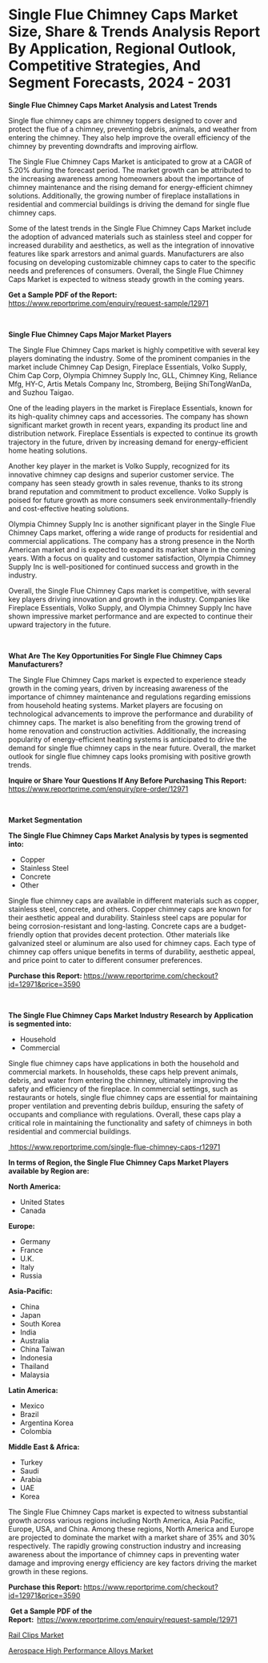 <p><h1>Single Flue Chimney Caps Market Size, Share & Trends Analysis Report By Application, Regional Outlook, Competitive Strategies, And Segment Forecasts, 2024 - 2031</h1></p><p><strong>Single Flue Chimney Caps Market Analysis and Latest Trends</strong></p>
<p><p>Single flue chimney caps are chimney toppers designed to cover and protect the flue of a chimney, preventing debris, animals, and weather from entering the chimney. They also help improve the overall efficiency of the chimney by preventing downdrafts and improving airflow.</p><p>The Single Flue Chimney Caps Market is anticipated to grow at a CAGR of 5.20% during the forecast period. The market growth can be attributed to the increasing awareness among homeowners about the importance of chimney maintenance and the rising demand for energy-efficient chimney solutions. Additionally, the growing number of fireplace installations in residential and commercial buildings is driving the demand for single flue chimney caps.</p><p>Some of the latest trends in the Single Flue Chimney Caps Market include the adoption of advanced materials such as stainless steel and copper for increased durability and aesthetics, as well as the integration of innovative features like spark arrestors and animal guards. Manufacturers are also focusing on developing customizable chimney caps to cater to the specific needs and preferences of consumers. Overall, the Single Flue Chimney Caps Market is expected to witness steady growth in the coming years.</p></p>
<p><strong>Get a Sample PDF of the Report:&nbsp;</strong> <a href="https://www.reportprime.com/enquiry/request-sample/12971">https://www.reportprime.com/enquiry/request-sample/12971</a></p>
<p>&nbsp;</p>
<p><strong>Single Flue Chimney Caps Major Market Players</strong></p>
<p><p>The Single Flue Chimney Caps market is highly competitive with several key players dominating the industry. Some of the prominent companies in the market include Chimney Cap Design, Fireplace Essentials, Volko Supply, Chim Cap Corp, Olympia Chimney Supply Inc, GLL, Chimney King, Reliance Mfg, HY-C, Artis Metals Company Inc, Stromberg, Beijing ShiTongWanDa, and Suzhou Taigao.</p><p>One of the leading players in the market is Fireplace Essentials, known for its high-quality chimney caps and accessories. The company has shown significant market growth in recent years, expanding its product line and distribution network. Fireplace Essentials is expected to continue its growth trajectory in the future, driven by increasing demand for energy-efficient home heating solutions.</p><p>Another key player in the market is Volko Supply, recognized for its innovative chimney cap designs and superior customer service. The company has seen steady growth in sales revenue, thanks to its strong brand reputation and commitment to product excellence. Volko Supply is poised for future growth as more consumers seek environmentally-friendly and cost-effective heating solutions.</p><p>Olympia Chimney Supply Inc is another significant player in the Single Flue Chimney Caps market, offering a wide range of products for residential and commercial applications. The company has a strong presence in the North American market and is expected to expand its market share in the coming years. With a focus on quality and customer satisfaction, Olympia Chimney Supply Inc is well-positioned for continued success and growth in the industry.</p><p>Overall, the Single Flue Chimney Caps market is competitive, with several key players driving innovation and growth in the industry. Companies like Fireplace Essentials, Volko Supply, and Olympia Chimney Supply Inc have shown impressive market performance and are expected to continue their upward trajectory in the future.</p></p>
<p>&nbsp;</p>
<p><strong>What Are The Key Opportunities For Single Flue Chimney Caps Manufacturers?</strong></p>
<p><p>The Single Flue Chimney Caps market is expected to experience steady growth in the coming years, driven by increasing awareness of the importance of chimney maintenance and regulations regarding emissions from household heating systems. Market players are focusing on technological advancements to improve the performance and durability of chimney caps. The market is also benefiting from the growing trend of home renovation and construction activities. Additionally, the increasing popularity of energy-efficient heating systems is anticipated to drive the demand for single flue chimney caps in the near future. Overall, the market outlook for single flue chimney caps looks promising with positive growth trends.</p></p>
<p><strong>Inquire or Share Your Questions If Any Before Purchasing This Report:</strong> <a href="https://www.reportprime.com/enquiry/pre-order/12971">https://www.reportprime.com/enquiry/pre-order/12971</a></p>
<p>&nbsp;</p>
<p><strong>Market Segmentation</strong></p>
<p><strong>The Single Flue Chimney Caps Market Analysis by types is segmented into:</strong></p>
<p><ul><li>Copper</li><li>Stainless Steel</li><li>Concrete</li><li>Other</li></ul></p>
<p><p>Single flue chimney caps are available in different materials such as copper, stainless steel, concrete, and others. Copper chimney caps are known for their aesthetic appeal and durability. Stainless steel caps are popular for being corrosion-resistant and long-lasting. Concrete caps are a budget-friendly option that provides decent protection. Other materials like galvanized steel or aluminum are also used for chimney caps. Each type of chimney cap offers unique benefits in terms of durability, aesthetic appeal, and price point to cater to different consumer preferences.</p></p>
<p><strong>Purchase this Report:&nbsp;</strong><a href="https://www.reportprime.com/checkout?id=12971&price=3590">https://www.reportprime.com/checkout?id=12971&price=3590</a></p>
<p>&nbsp;</p>
<p><strong>The Single Flue Chimney Caps Market Industry Research by Application is segmented into:</strong></p>
<p><ul><li>Household</li><li>Commercial</li></ul></p>
<p><p>Single flue chimney caps have applications in both the household and commercial markets. In households, these caps help prevent animals, debris, and water from entering the chimney, ultimately improving the safety and efficiency of the fireplace. In commercial settings, such as restaurants or hotels, single flue chimney caps are essential for maintaining proper ventilation and preventing debris buildup, ensuring the safety of occupants and compliance with regulations. Overall, these caps play a critical role in maintaining the functionality and safety of chimneys in both residential and commercial buildings.</p></p>
<p><a href="https://www.reportprime.com/single-flue-chimney-caps-r12971">&nbsp;https://www.reportprime.com/single-flue-chimney-caps-r12971</a></p>
<p><strong>In terms of Region, the Single Flue Chimney Caps Market Players available by Region are:</strong></p>
<p>
    <p> <strong> North America: </strong>
        <ul>
            <li>United States</li>
            <li>Canada</li>
        </ul>
        </p> 
    <p> <strong> Europe: </strong>
        <ul>
            <li>Germany</li>
            <li>France</li>
            <li>U.K.</li>
            <li>Italy</li>
            <li>Russia</li>
        </ul>
        </p> 
    <p> <strong> Asia-Pacific: </strong>
        <ul>
            <li>China</li>
            <li>Japan</li>
            <li>South Korea</li>
            <li>India</li>
            <li>Australia</li>
            <li>China Taiwan</li>
            <li>Indonesia</li>
            <li>Thailand</li>
            <li>Malaysia</li>
        </ul>
        </p> 
    <p> <strong> Latin America: </strong>
        <ul>
            <li>Mexico</li>
            <li>Brazil</li>
            <li>Argentina Korea</li>
            <li>Colombia</li>
        </ul>
        </p> 
    <p> <strong> Middle East & Africa: </strong>
        <ul>
            <li>Turkey</li>
            <li>Saudi</li>
            <li>Arabia</li>
            <li>UAE</li>
            <li>Korea</li>
        </ul>
    </p>
    </p>
<p><p>The Single Flue Chimney Caps market is expected to witness substantial growth across various regions including North America, Asia Pacific, Europe, USA, and China. Among these regions, North America and Europe are projected to dominate the market with a market share of 35% and 30% respectively. The rapidly growing construction industry and increasing awareness about the importance of chimney caps in preventing water damage and improving energy efficiency are key factors driving the market growth in these regions.</p></p>
<p><strong>Purchase this Report: </strong><a href="https://www.reportprime.com/checkout?id=12971&price=3590">https://www.reportprime.com/checkout?id=12971&price=3590</a></p>
<p>&nbsp;<strong>Get a Sample PDF of the Report:&nbsp;&nbsp;</strong><a href="https://www.reportprime.com/enquiry/request-sample/12971">https://www.reportprime.com/enquiry/request-sample/12971</a></p>
<p><strong></strong></p>
<p><p><a href="https://changeable-paste-463.notion.site/Rail-Clips-Market-Size-Share-Trends-Analysis-Report-By-Material-By-Type-By-End-user-By-Region--48921aaba3024125800f3bbaf1317bbc">Rail Clips Market</a></p><p><a href="https://fuschia-pecorino-a6d.notion.site/Aerospace-High-Performance-Alloys-Market-Dynamics-2024-2031-Also-about-Its-Market-Trends-Projectio-2f57142f9dc54dfabebe767c10010489">Aerospace High Performance Alloys Market</a></p></p>